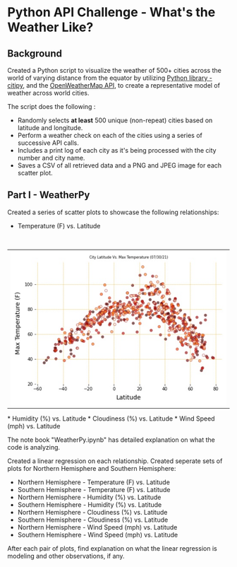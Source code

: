 # Python API Challenge - What's the Weather Like?

## Background

Created a Python script to visualize the weather of 500+ cities across the world of varying distance from the equator by utilizing [Python library - citipy](https://pypi.python.org/pypi/citipy), and the [OpenWeatherMap API](https://openweathermap.org/api), to create a representative model of weather across world cities.

The script does the following : 

* Randomly selects **at least** 500 unique (non-repeat) cities based on latitude and longitude.
* Perform a weather check on each of the cities using a series of successive API calls.
* Includes a print log of each city as it's being processed with the city number and city name.
* Saves a CSV of all retrieved data and a PNG and JPEG image for each scatter plot.

## Part I - WeatherPy
Created a series of scatter plots to showcase the following relationships:

* Temperature (F) vs. Latitude
<br clear="all">
<table width="35%"><tr><td><img src="/WeatherPy/output_plots/city_lat_vs_Max_Temp.jpeg">
</td></tr></table>
* Humidity (%) vs. Latitude
* Cloudiness (%) vs. Latitude
* Wind Speed (mph) vs. Latitude

The note book "WeatherPy.ipynb" has detailed explanation on what the code is analyzing.

Created a linear regression on each relationship. Created seperate sets of plots for Northern Hemisphere and Southern Hemisphere:

* Northern Hemisphere - Temperature (F) vs. Latitude
* Southern Hemisphere - Temperature (F) vs. Latitude
* Northern Hemisphere - Humidity (%) vs. Latitude
* Southern Hemisphere - Humidity (%) vs. Latitude
* Northern Hemisphere - Cloudiness (%) vs. Latitude
* Southern Hemisphere - Cloudiness (%) vs. Latitude
* Northern Hemisphere - Wind Speed (mph) vs. Latitude
* Southern Hemisphere - Wind Speed (mph) vs. Latitude

After each pair of plots, find explanation on what the linear regression is modeling and other observations, if any.
